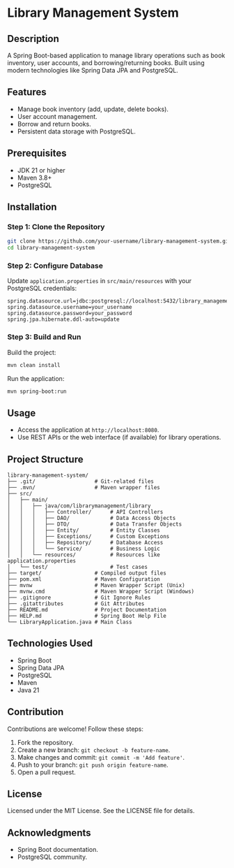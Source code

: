 # Library Management System

## Description

A Spring Boot-based application to manage library operations such as book inventory, user accounts, and borrowing/returning books. Built using modern technologies like Spring Data JPA and PostgreSQL.

## Features

* Manage book inventory (add, update, delete books).
* User account management.
* Borrow and return books.
* Persistent data storage with PostgreSQL.

## Prerequisites

* JDK 21 or higher
* Maven 3.8+
* PostgreSQL

## Installation

### Step 1: Clone the Repository

```bash
git clone https://github.com/your-username/library-management-system.git
cd library-management-system
```

### Step 2: Configure Database

Update `application.properties` in `src/main/resources` with your PostgreSQL credentials:

```properties
spring.datasource.url=jdbc:postgresql://localhost:5432/library_management
spring.datasource.username=your_username
spring.datasource.password=your_password
spring.jpa.hibernate.ddl-auto=update
```

### Step 3: Build and Run

Build the project:

```bash
mvn clean install
```

Run the application:

```bash
mvn spring-boot:run
```

## Usage

* Access the application at `http://localhost:8080`.
* Use REST APIs or the web interface (if available) for library operations.

## Project Structure

```
library-management-system/
├── .git/                   # Git-related files
├── .mvn/                   # Maven wrapper files
├── src/
│   ├── main/
│   │   ├── java/com/librarymanagement/library
│   │   │   ├── Controller/      # API Controllers
│   │   │   ├── DAO/             # Data Access Objects
│   │   │   ├── DTO/             # Data Transfer Objects
│   │   │   ├── Entity/          # Entity Classes
│   │   │   ├── Exceptions/      # Custom Exceptions
│   │   │   ├── Repository/      # Database Access
│   │   │   └── Service/         # Business Logic
│   │   └── resources/           # Resources like application.properties
│   └── test/                    # Test cases
├── target/                 # Compiled output files
├── pom.xml                 # Maven Configuration
├── mvnw                    # Maven Wrapper Script (Unix)
├── mvnw.cmd                # Maven Wrapper Script (Windows)
├── .gitignore              # Git Ignore Rules
├── .gitattributes          # Git Attributes
├── README.md               # Project Documentation
├── HELP.md                 # Spring Boot Help File
└── LibraryApplication.java # Main Class
```

## Technologies Used

* Spring Boot
* Spring Data JPA
* PostgreSQL
* Maven
* Java 21

## Contribution

Contributions are welcome! Follow these steps:

1. Fork the repository.
2. Create a new branch: `git checkout -b feature-name`.
3. Make changes and commit: `git commit -m 'Add feature'`.
4. Push to your branch: `git push origin feature-name`.
5. Open a pull request.

## License

Licensed under the MIT License. See the LICENSE file for details.

## Acknowledgments

* Spring Boot documentation.
* PostgreSQL community.
